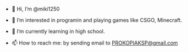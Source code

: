 - 👋 Hi, I’m @miki1250
- 👀 I’m interested in programin and playing games like CSGO, Minecraft.
- 🌱 I’m currently learning in high school.

- 📫 How to reach me: by sending email to PROKOPIAKSP@gmail.com
